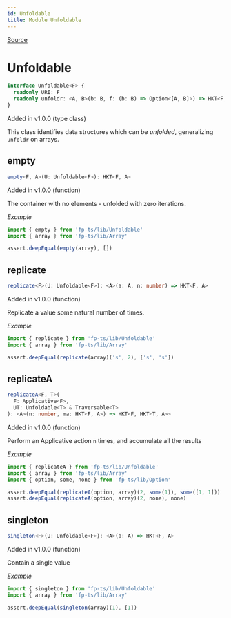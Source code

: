 ```yaml
---
id: Unfoldable
title: Module Unfoldable
---
```


[Source](https://github.com/gcanti/fp-ts/blob/master/src/Unfoldable.ts)

# Unfoldable

```ts
interface Unfoldable<F> {
  readonly URI: F
  readonly unfoldr: <A, B>(b: B, f: (b: B) => Option<[A, B]>) => HKT<F, A>
}
```

Added in v1.0.0 (type class)

This class identifies data structures which can be _unfolded_, generalizing `unfoldr` on arrays.

## empty

```ts
empty<F, A>(U: Unfoldable<F>): HKT<F, A>
```

Added in v1.0.0 (function)

The container with no elements - unfolded with zero iterations.

_Example_

```ts
import { empty } from 'fp-ts/lib/Unfoldable'
import { array } from 'fp-ts/lib/Array'

assert.deepEqual(empty(array), [])
```

## replicate

```ts
replicate<F>(U: Unfoldable<F>): <A>(a: A, n: number) => HKT<F, A>
```

Added in v1.0.0 (function)

Replicate a value some natural number of times.

_Example_

```ts
import { replicate } from 'fp-ts/lib/Unfoldable'
import { array } from 'fp-ts/lib/Array'

assert.deepEqual(replicate(array)('s', 2), ['s', 's'])
```

## replicateA

```ts
replicateA<F, T>(
  F: Applicative<F>,
  UT: Unfoldable<T> & Traversable<T>
): <A>(n: number, ma: HKT<F, A>) => HKT<F, HKT<T, A>>
```

Added in v1.0.0 (function)

Perform an Applicative action `n` times, and accumulate all the results

_Example_

```ts
import { replicateA } from 'fp-ts/lib/Unfoldable'
import { array } from 'fp-ts/lib/Array'
import { option, some, none } from 'fp-ts/lib/Option'

assert.deepEqual(replicateA(option, array)(2, some(1)), some([1, 1]))
assert.deepEqual(replicateA(option, array)(2, none), none)
```

## singleton

```ts
singleton<F>(U: Unfoldable<F>): <A>(a: A) => HKT<F, A>
```

Added in v1.0.0 (function)

Contain a single value

_Example_

```ts
import { singleton } from 'fp-ts/lib/Unfoldable'
import { array } from 'fp-ts/lib/Array'

assert.deepEqual(singleton(array)(1), [1])
```
